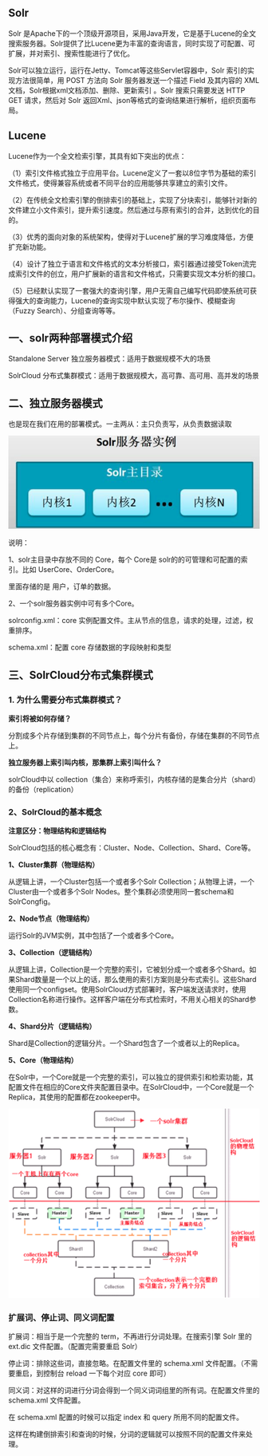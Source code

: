 ## Solr

Solr 是Apache下的一个顶级开源项目，采用Java开发，它是基于Lucene的全文搜索服务器。Solr提供了比Lucene更为丰富的查询语言，同时实现了可配置、可扩展，并对索引、搜索性能进行了优化。

Solr可以独立运行，运行在Jetty、Tomcat等这些Servlet容器中，Solr 索引的实现方法很简单，用 POST 方法向 Solr 服务器发送一个描述 Field 及其内容的 XML 文档，Solr根据xml文档添加、删除、更新索引 。Solr 搜索只需要发送 HTTP GET 请求，然后对 Solr 返回Xml、json等格式的查询结果进行解析，组织页面布局。



## Lucene

Lucene作为一个全文检索引擎，其具有如下突出的优点：

（1）索引文件格式独立于应用平台。Lucene定义了一套以8位字节为基础的索引文件格式，使得兼容系统或者不同平台的应用能够共享建立的索引文件。

（2）在传统全文检索引擎的倒排索引的基础上，实现了分块索引，能够针对新的文件建立小文件索引，提升索引速度。然后通过与原有索引的合并，达到优化的目的。

（3）优秀的面向对象的系统架构，使得对于Lucene扩展的学习难度降低，方便扩充新功能。

（4）设计了独立于语言和文件格式的文本分析接口，索引器通过接受Token流完成索引文件的创立，用户扩展新的语言和文件格式，只需要实现文本分析的接口。

（5）已经默认实现了一套强大的查询引擎，用户无需自己编写代码即使系统可获得强大的查询能力，Lucene的查询实现中默认实现了布尔操作、模糊查询（Fuzzy Search）、分组查询等等。



## 一、solr两种部署模式介绍

Standalone Server 独立服务器模式：适用于数据规模不大的场景

SolrCloud 分布式集群模式：适用于数据规模大，高可靠、高可用、高并发的场景



## 二、独立服务器模式

也是现在我们在用的部署模式。一主两从：主只负责写，从负责数据读取

![image-20201112181510565](.images/image-20201112181510565.png)

说明：

1、solr主目录中存放不同的 Core，每个 Core是 solr的的可管理和可配置的索引。比如 UserCore、OrderCore。

里面存储的是 用户，订单的数据。

2、一个solr服务器实例中可有多个Core。



solrconfig.xml：core 实例配置文件。主从节点的信息，请求的处理，过滤，权重排序。

schema.xml：配置 core 存储数据的字段映射和类型



## 三、SolrCloud分布式集群模式

### 1. 为什么需要分布式集群模式？

**索引将被如何存储？**

分割成多个片存储到集群的不同节点上，每个分片有备份，存储在集群的不同节点上。

 **独立服务器上索引叫内核，那集群上索引叫什么？**

 solrCloud中以 collection（集合）来称呼索引，内核存储的是集合分片（shard）的备份（replication）



### 2、SolrCloud的基本概念

**注意区分：物理结构和逻辑结构**

SolrCloud包括的核心概念有：Cluster、Node、Collection、Shard、Core等。



**1、Cluster集群（物理结构）**

从逻辑上讲，一个Cluster包括一个或者多个Solr Collection；从物理上讲，一个Cluster由一个或者多个Solr Nodes。整个集群必须使用同一套schema和SolrCongfig。

**2、Node节点（物理结构）**

运行Solr的JVM实例，其中包括了一个或者多个Core。

**3、Collection（逻辑结构）**

从逻辑上讲，Collection是一个完整的索引，它被划分成一个或者多个Shard。如果Shard数量是一个以上的话，那么使用的索引方案则是分布式索引。这些Shard使用同一个configset。使用SolrCloud方式部署时，客户端发送请求时，使用Collection名称进行操作。这样客户端在分布式检索时，不用关心相关的Shard参数。

**4、Shard分片（逻辑结构）**

Shard是Collection的逻辑分片。一个Shard包含了一个或者以上的Replica。

**5、Core（物理结构）**

在Solr中，一个Core就是一个完整的索引，可以独立的提供索引和检索功能，其配置文件在相应的Core文件夹配置目录中。在SolrCloud中，一个Core就是一个Replica，其使用的配置都在zookeeper中。

![image-20201112182746159](.images/image-20201112182746159.png)



### 扩展词、停止词、同义词配置

扩展词：相当于是一个完整的 term，不再进行分词处理。在搜索引擎 Solr 里的 ext.dic 文件配置。（配置完需要重启 Solr）

停止词：排除这些词，直接忽略。在配置文件里的 schema.xml 文件配置。（不需要重启，到控制台 reload 一下每个对应 core 即可）

同义词：对这样的词进行分词会得到一个同义词词组里的所有词。在配置文件里的 schema.xml 文件配置。



在 schema.xml 配置的时候可以指定 index 和 query 所用不同的配置文件。

这样在构建倒排索引和查询的时候，分词的逻辑就可以按照不同的配置文件来处理。